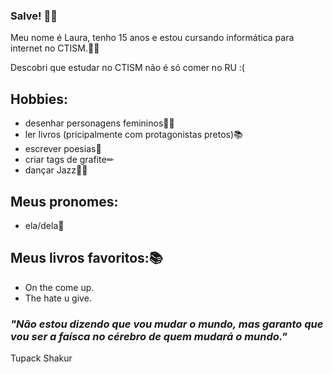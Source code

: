 ### Salve! 👋🏿

 
 
Meu nome é Laura, tenho 15 anos e estou cursando informática para internet no CTISM.🤝🏿 

Descobri que estudar no CTISM não é só comer no RU :(


## Hobbies:
* desenhar personagens femininos💅🏾
* ler livros (pricipalmente com protagonistas pretos)📚
* escrever poesias📓
* criar tags de grafite✏
* dançar Jazz💃🏿

## Meus pronomes:
* ela/dela💫

## Meus livros favoritos:📚
* On the come up.
* The hate u give.
  
### _"Não estou dizendo que vou mudar o mundo, mas garanto que vou ser a faísca no cérebro de quem mudará o mundo."_ ### 

   Tupack Shakur          